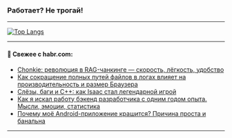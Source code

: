 ### Работает? Не трогай!

---
<!--
#### 🛠️ Technical stack:

![Java](https://img.shields.io/badge/Java-informational?logo=Oracle&style=flat&logoColor=white&color=FF4500)
![Kotlin](https://img.shields.io/badge/Kotlin-informational?logo=Kotlin&style=flat&logoColor=white&color=774D97)
![TS](https://img.shields.io/badge/TypeScript-informational?logo=typeScript&style=flat&logoColor=black&color=017acc)
![Python](https://img.shields.io/badge/Python-informational?logo=Python&style=flat&logoColor=black&color=ffdd54) <br>
![Spring](https://img.shields.io/badge/Spring-informational?logo=Spring&style=flat&logoColor=white&color=6DB33F) 
![SpringBoot](https://img.shields.io/badge/SpringBoot-informational?logo=SpringBoot&style=flat&logoColor=white&color=6DB33F)
![Nest](https://img.shields.io/badge/NestJS-informational?logo=NestJS&style=flat&logoColor=white&color=E0234E) 
![NodeJS](https://img.shields.io/badge/NodeJS-informational?logo=node.js&style=flat&logoColor=white&color=70A760)<br>
![PostgreSQL](https://img.shields.io/badge/PostgreSQL-informational?logo=PostgreSQL&style=flat&logoColor=white&color=DAA520)
![MongoDB](https://img.shields.io/badge/MongoDB-informational?logo=MongoDB&style=flat&logoColor=white&color=870000)
![Apache](https://img.shields.io/badge/Apache-informational?logo=apache&style=flat&logoColor=white&color=f74e28)

___ 
-->

<!--- #### 🛠️ : --->

[![Top Langs](https://github-readme-stats-82jvfl3w3-advtsettinggmailcoms-projects.vercel.app/api/top-langs/?username=zloylis&langs_count=10&hide_title=true&title_color=e6edf3&size_weight=0.5&count_weight=0.5&layout=compact&hide_progress=true&hide_border=true&theme=dracula&hide=css,makefile,cmake)](https://github.com/zloylis)

<!---


####  :octocat:&nbsp;&nbsp; Статистика:

![GitHub stats](https://github-readme-stats-u2qms2cxw-advtsettinggmailcoms-projects.vercel.app/api?username=zloylis&show_icons=true&hide_border=true&theme=dracula&title_color=e6edf3&include_all_commits=true&count_private=true&hide_rank=false&hide_title=true&rank_icon=github)
-->
---

#### 💬 Свежее с habr.com:

<!-- BLOG-POST-LIST:START -->
- [Chonkie: революция в RAG-чанкинге — скорость, лёгкость, удобство](https://habr.com/ru/companies/raft/articles/954158/?utm_source=habrahabr&utm_medium=rss&utm_campaign=954158)
- [Как сокращение полных путей файлов в логах влияет на производительность и размер Браузера](https://habr.com/ru/companies/yandex/articles/952410/?utm_source=habrahabr&utm_medium=rss&utm_campaign=952410)
- [Слёзы, баги и C++: как Isaac стал легендарной игрой](https://habr.com/ru/companies/otus/articles/951666/?utm_source=habrahabr&utm_medium=rss&utm_campaign=951666)
- [Как я искал работу бэкенд разработчика с одним годом опыта. Мысли, эмоции, статистика](https://habr.com/ru/articles/954452/?utm_source=habrahabr&utm_medium=rss&utm_campaign=954452)
- [Почему моё Android-приложение крашится? Причина проста и банальна](https://habr.com/ru/companies/alfa/articles/950280/?utm_source=habrahabr&utm_medium=rss&utm_campaign=950280)
<!-- BLOG-POST-LIST:END -->

---
